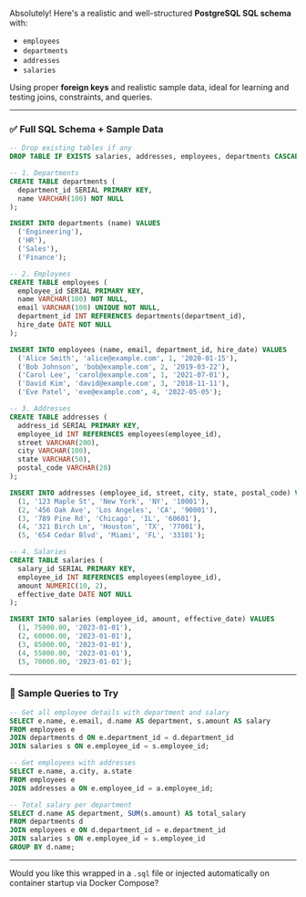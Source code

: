 Absolutely! Here's a realistic and well-structured **PostgreSQL SQL schema** with:

- `employees`  
- `departments`  
- `addresses`  
- `salaries`

Using proper **foreign keys** and realistic sample data, ideal for learning and testing joins, constraints, and queries.

---

### ✅ Full SQL Schema + Sample Data

```sql
-- Drop existing tables if any
DROP TABLE IF EXISTS salaries, addresses, employees, departments CASCADE;

-- 1. Departments
CREATE TABLE departments (
  department_id SERIAL PRIMARY KEY,
  name VARCHAR(100) NOT NULL
);

INSERT INTO departments (name) VALUES
  ('Engineering'),
  ('HR'),
  ('Sales'),
  ('Finance');

-- 2. Employees
CREATE TABLE employees (
  employee_id SERIAL PRIMARY KEY,
  name VARCHAR(100) NOT NULL,
  email VARCHAR(100) UNIQUE NOT NULL,
  department_id INT REFERENCES departments(department_id),
  hire_date DATE NOT NULL
);

INSERT INTO employees (name, email, department_id, hire_date) VALUES
  ('Alice Smith', 'alice@example.com', 1, '2020-01-15'),
  ('Bob Johnson', 'bob@example.com', 2, '2019-03-22'),
  ('Carol Lee', 'carol@example.com', 1, '2021-07-01'),
  ('David Kim', 'david@example.com', 3, '2018-11-11'),
  ('Eve Patel', 'eve@example.com', 4, '2022-05-05');

-- 3. Addresses
CREATE TABLE addresses (
  address_id SERIAL PRIMARY KEY,
  employee_id INT REFERENCES employees(employee_id),
  street VARCHAR(200),
  city VARCHAR(100),
  state VARCHAR(50),
  postal_code VARCHAR(20)
);

INSERT INTO addresses (employee_id, street, city, state, postal_code) VALUES
  (1, '123 Maple St', 'New York', 'NY', '10001'),
  (2, '456 Oak Ave', 'Los Angeles', 'CA', '90001'),
  (3, '789 Pine Rd', 'Chicago', 'IL', '60601'),
  (4, '321 Birch Ln', 'Houston', 'TX', '77001'),
  (5, '654 Cedar Blvd', 'Miami', 'FL', '33101');

-- 4. Salaries
CREATE TABLE salaries (
  salary_id SERIAL PRIMARY KEY,
  employee_id INT REFERENCES employees(employee_id),
  amount NUMERIC(10, 2),
  effective_date DATE NOT NULL
);

INSERT INTO salaries (employee_id, amount, effective_date) VALUES
  (1, 75000.00, '2023-01-01'),
  (2, 60000.00, '2023-01-01'),
  (3, 85000.00, '2023-01-01'),
  (4, 55000.00, '2023-01-01'),
  (5, 70000.00, '2023-01-01');
```

---

### 🧪 Sample Queries to Try

```sql
-- Get all employee details with department and salary
SELECT e.name, e.email, d.name AS department, s.amount AS salary
FROM employees e
JOIN departments d ON e.department_id = d.department_id
JOIN salaries s ON e.employee_id = s.employee_id;

-- Get employees with addresses
SELECT e.name, a.city, a.state
FROM employees e
JOIN addresses a ON e.employee_id = a.employee_id;

-- Total salary per department
SELECT d.name AS department, SUM(s.amount) AS total_salary
FROM departments d
JOIN employees e ON d.department_id = e.department_id
JOIN salaries s ON e.employee_id = s.employee_id
GROUP BY d.name;
```

---

Would you like this wrapped in a `.sql` file or injected automatically on container startup via Docker Compose?